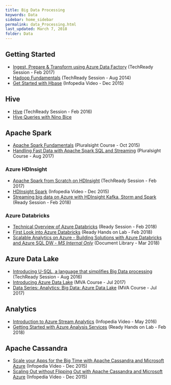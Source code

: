 ```yaml
---
title: Big Data Processing
keywords: Data
sidebar: home_sidebar
permalink: data_Processing.html
last_updated: March 7, 2018
folder: Data
---
```


## Getting Started
- [Ingest, Prepare & Transform using Azure Data Factory](https://techreadytv.com/TR24/session?sCode=BA303) (TechReady Session - Feb 2017)
- [Hadoop Fundamentals](https://techreadytv.com/TR19/session?sCode=DP202) (TechReady Session - Aug 2014)
- [Get Started with Hbase](https://microsoft.sharepoint.com/sites/academy/media/AEVD-3-101606) (Infopedia Video - Dec 2015)

## Hive
- [Hive](https://techreadytv.com/TR22/session?sCode=BA308) (TechReady Session - Feb 2016)
- [Hive Queries with Nino Bice](https://microsoft.sharepoint.com/sites/infopedia/media/details/AEVD-3-106229)

## Apache Spark
- [Apache Spark Fundamentals](https://www.pluralsight.com/courses/apache-spark-fundamentals) (Pluralsight Course - Oct 2015)
- [Handling Fast Data with Apache Spark SQL and Streaming](https://www.pluralsight.com/courses/apache-spark-sql-fast-data-handling-streaming) (Pluralsight Course - Aug 2017)

### Azure HDInsight
- [Apache Spark from Scratch on HDInsight](https://techreadytv.com/TR24/session?sCode=BACT310) (TechReady Session - Feb 2017)
- [HDInsight Spark](https://microsoft.sharepoint.com/sites/academy/media/AEVD-3-101607) (Infopedia Video - Dec 2015)
- [Streaming big data on Azure with HDInsight Kafka, Storm and Spark](https://content.microsoftready.com/FY18Q3/session/DAI-AAAI301) (Ready Session - Feb 2018)

### Azure Databricks

- [Technical Overview of Azure Databricks](https://content.microsoftready.com/FY18Q3/session/DAI-AAAI315) (Ready Session - Feb 2018)
- [First Look into Azure Databricks](https://labondemand.com/AuthenticatedLaunch/38100?providerId=1) (Ready Hands on Lab - Feb 2018)
- [Scalable Analytics on Azure - Building Solutions with Azure Databricks and Azure SQL DW - *MS Internal Only*](http://aka.ms/analyticstraining) (Document Library - Mar 2018)

## Azure Data Lake
- [Introducing U-SQL, a language that simplifies Big Data processing](https://techreadytv.com/TR23/session?sCode=BA322) (TechReady Session - Aug 2016)
- [Introducing Azure Data Lake](https://mva.microsoft.com/en-US/training-courses/introducing-azure-data-lake-17795?l=SugmcFt9D_3111787171) (MVA Course - Jul 2017)
- [Data Series: Analytics: Big Data: Azure Data Lake](https://mva.microsoft.com/en-US/training-courses/17759?l=616Xuvl4D_311787171) (MVA Course - Jul 2017)

## Analytics
- [Introduction to Azure Stream Analytics](https://microsoft.sharepoint.com/sites/infopedia/media/details/AEVD-3-106230) (Infopedia Video - May 2016)
- [Getting Started with Azure Analysis Services](https://labondemand.com/AuthenticatedLaunch/37996?providerId=1) (Ready Hands on Lab - Feb 2018)


## Apache Cassandra
- [Scale your Apps for the Big Time with Apache Cassandra and Microsoft Azure](https://microsoft.sharepoint.com/sites/academy/media/AEVD-3-101616) (Infopedia Video - Dec 2015)
- [Scaling Out without Flipping Out with Apache Cassandra and Microsoft Azure](https://microsoft.sharepoint.com/sites/academy/media/AEVD-3-101617) (Infopedia Video - Dec 2015)

